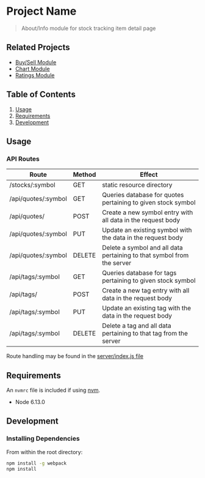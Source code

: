 # Project Name

> About/Info module for stock tracking item detail page

## Related Projects

  - [Buy/Sell Module](https://github.com/hrsf113-group-5/buy_sell_module)
  - [Chart Module](https://github.com/hrsf113-group-5/chart_module)
  - [Ratings Module](https://github.com/hrsf113-group-5/ratings_history_module)

## Table of Contents

1. [Usage](#Usage)
1. [Requirements](#requirements)
1. [Development](#development)

## Usage

### API Routes

| Route | Method | Effect |
| --- | --- | --- |
| /stocks/:symbol | GET | static resource directory |
| /api/quotes/:symbol | GET | Queries database for quotes pertaining to given stock symbol |
| /api/quotes/ | POST | Create a new symbol entry with all data in the request body |
| /api/quotes/:symbol | PUT | Update an existing symbol with the data in the request body |
| /api/quotes/:symbol | DELETE | Delete a symbol and all data pertaining to that symbol from the server |
| /api/tags/:symbol | GET | Queries database for tags pertaining to given stock symbol |
| /api/tags/ | POST | Create a new tag entry with all data in the request body |
| /api/tags/:symbol | PUT | Update an existing tag with the data in the request body |
| /api/tags/:symbol | DELETE | Delete a tag and all data pertaining to that tag from the server |

Route handling may be found in the [server/index.js file](../master/server/index.js)

## Requirements

An `nvmrc` file is included if using [nvm](https://github.com/creationix/nvm).

- Node 6.13.0

## Development

### Installing Dependencies

From within the root directory:

```sh
npm install -g webpack
npm install
```

